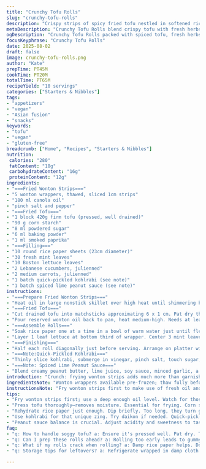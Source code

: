 ```yaml
---
title: "Crunchy Tofu Rolls"
slug: "crunchy-tofu-rolls"
description: "Crispy strips of spicy fried tofu nestled in softened rice paper with refreshing herbs and crunchy julienned vegetables. Wrapped in tender Boston lettuce leaves, paired with quick-pickled kohlrabi replacing traditional radish for extra zing. Wontons fried golden for texture contrasts. Spiced peanut sauce with lime twist adds brightness. Vegan, gluten adaptable, nut modification possible. Technique-driven steps prioritize texture balance and timing cues over clocks. Prep and assembly calls for controlling moisture in tofu and rice paper handling finesse. A mid-range oil temperature crucial for crunch without greasiness."
metaDescription: "Crunchy Tofu Rolls blend crispy tofu with fresh herbs and veggies, wrapped in rice paper. Pair with zesty peanut sauce for a delightful bite."
ogDescription: "Crunchy Tofu Rolls packed with spiced tofu, fresh herbs, and quick-pickled kohlrabi in rice paper. Dip in tangy peanut sauce. Enjoy layers of texture."
focusKeyphrase: "Crunchy Tofu Rolls"
date: 2025-08-02
draft: false
image: crunchy-tofu-rolls.png
author: "Kate"
prepTime: PT45M
cookTime: PT20M
totalTime: PT65M
recipeYield: "10 servings"
categories: ["Starters & Nibbles"]
tags:
- "appetizers"
- "vegan"
- "Asian fusion"
- "snacks"
keywords:
- "tofu"
- "vegan"
- "gluten-free"
breadcrumb: ["Home", "Recipes", "Starters & Nibbles"]
nutrition: 
 calories: "280"
 fatContent: "18g"
 carbohydrateContent: "16g"
 proteinContent: "12g"
ingredients:
- "===Fried Wonton Strips==="
- "5 wonton wrappers, thawed, sliced 1cm strips"
- "180 ml canola oil"
- "pinch salt and pepper"
- "===Fried Tofu==="
- "1 block 420g firm tofu (pressed, well drained)"
- "90 g corn starch"
- "8 ml powdered sugar"
- "6 ml baking powder"
- "1 ml smoked paprika"
- "===Filling==="
- "10 round rice paper sheets (23cm diameter)"
- "30 fresh mint leaves"
- "10 Boston lettuce leaves"
- "2 Lebanese cucumbers, julienned"
- "2 medium carrots, julienned"
- "1 batch quick-pickled kohlrabi (see note)"
- "1 batch spiced lime peanut sauce (see note)"
instructions:
- "===Prepare Fried Wonton Strips==="
- "Heat oil in large nonstick skillet over high heat until shimmering but not smoking. Fry wonton strips in batches. They must sizzle audibly; 2-3 minutes stirring half-way until deeply golden and blistered. Drain carefully on paper towels. Salt lightly. Set aside. Saves as crunchy contrast; don’t overcrowd pan or strip sogginess ensues."
- "===Fried Tofu==="
- "Cut drained tofu into matchsticks approximating 6 x 1 cm. Pat dry thoroughly between paper towels. Moisture ruins crust. Mix corn starch, powdered sugar, baking powder, and paprika in bowl; toss tofu sticks until thoroughly coated. Shake off excess – heavy coating clogs oil and tastes doughy."
- "Pour reserved wonton oil back to pan, heat medium-high. Needs at least 1 cm depth. Fry half tofu at a time. Do not crowd. About 5–7 mins total, turn regularly to bronze all sides. Listen. Soft crackling means correct heat. Remove with slotted spoon to paper towels. Golden with crisp exterior but soft center. Repeat."
- "===Assemble Rolls==="
- "Soak rice paper one at a time in a bowl of warm water just until flexible, about 10 seconds. Do not oversoak; becomes gummy and tears. Lay flat on board."
- "Layer 1 leaf lettuce at bottom third of wrapper. Center 3 mint leaves, 2 tofu sticks, and 3 fried wonton strips horizontally. Add small piles cucumber, carrot, and pickled kohlrabi. Roll tightly like burrito, folding ends in to encase filling. Place seam side down on damp towel. Do not stack; cover with moist cloth to keep pliable. Rolls best eaten fresh within hours—paper turns gummy in fridge."
- "===Finishing==="
- "Half each roll diagonally just before serving. Arrange on platter with dipping sauce. Rich, tart peanut sauce balances crunch and herbaceous coolness."
- "===Note:Quick-Pickled Kohlrabi==="
- "Thinly slice kohlrabi, submerge in vinegar, pinch salt, touch sugar, small chili slivers if you like. Marinate min 30 minutes, longer for punchier. Can swap with daikon or radish."
- "===Note: Spiced Lime Peanut Sauce==="
- "Blend creamy peanut butter, lime juice, soy sauce, minced garlic, a dash of maple syrup, water to thin, and cayenne or chili flakes for heat. Adjust balance individually. Keeps well chilled."
introduction: "Crunch: frying wonton strips adds much more than garnish; that sizzle and golden flakes anchoring mouthfeel. Tofu texture is everything—pressed, dried, then dusted in starch plus baking powder helps achieve blistery crust while keeping interior tender. Quick-pickling replaces traditional carrot or cucumber acid note with sharper kohlrabi brightness, adding crunch and color. Rice papers rehydrated just enough to bend without tearing—too long and they lose structure; too short they crack when rolling. Serving fresh is non-negotiable; these rolls weep moisture fast and become limp. Peanut sauce twists with lime and heat, brightening whole dish. Efficient mise-en-place ensures timing sync. Salty, sweet, tangy, herbaceous, textural interplay at every bite. Don’t under-season components; subtle layers matter. Technique beats time. Listen for oil crackles, watch for those translucent oil bubbles around tofu edges as sign of proper frying, smell deep fried starch notes, check wonton crispness visually and by snap."
ingredientsNote: "Wonton wrappers available pre-frozen; thaw fully before slicing or they'll tear. Can substitute tapioca starch if corn starch unavailable; expect slightly different texture in tofu crust. Reducing oil quantity is tempting—maintain full depth for frying or coating suffers. For oil reuse, strain well and store. Herbs—mint preferred for cool freshness but sub cilantro if unavailable. Lettuce Boston type chosen for tender pliability; iceberg too crisp, leaf lettuce too fragile. Kohlrabi quick-pickle replaces radish or daikon, providing sharper crunch but balance sweetness in pickling liquid carefully. Peanut sauce can swap peanut butter for almond or sunflower seed butter for nut-free option, adjust seasoning accordingly. Pat tofu thoroughly dry—wet tofu fries greasy and soggy. Sugar powder in coating plays role in color and caramelization—don’t skip."
instructionsNote: "Fry wonton strips first to make use of fresh oil and avoid using additional fats multiple times. Listen for steady crackling sound under high heat as indicator. Toss gently to avoid breaking fragile strips. For tofu, temperature precision crucial—too hot burns starch outer shell inside raw; too cold absorbs oil and becomes limp. Work in batches, don’t crowd pan. Flip carefully with slotted spoon; flipping too often prevents crust formation and risks falling apart. Rice paper rehydration: where most fail—dip firmly but brief; patience essential, they stiffen when cold but soften quickly. Roll tight but gentle to avoid tearing. Cover assembled rolls with damp cloth prevents drying but no stacking or they stick and lose shape. Assemble just before serving to keep crispness and illusion of freshness. Peanut sauce: add liquid sparingly—thickness influences dipping experience. Stir well and taste-test, balancing acidity and sweetness. Slight heat marries best with crunchy tofu and fresh herbs. Visual cues—deep golden crust, transparent oil bubbles, and matte surface over shiny oil signal correct frying completion. Letting tofu rest on paper towels prevents soggy bottoms. Knife skills for julienne matter; uniformity helps packing rolls tidy. Use clumsy folds will lead to ruptures and leaking fillings."
tips:
- "Fry wonton strips first; use a deep enough oil level. Watch for those golden edges. Drain well on paper towels. That crunch adds contrast. Never overcrowd."
- "Press tofu thoroughly—removes moisture. Essential for frying. Corn starch coating helps crisp outside. Listen for the crackling sound—sign of heat right."
- "Rehydrate rice paper just enough. Dip briefly. Too long, they turn gummy. Lay flat; avoid stacking. Cover with damp cloth as you work—keeps pliable."
- "Use kohlrabi for that unique zing. Try daikon if needed. Quick-pickle it; salt, sugar, vinegar. Let it sit. Marinate longer for more punch in flavor."
- "Peanut sauce balance is crucial. Adjust acidity and sweetness to taste. Use creamy nut butter, or swap for seed butter. Mix till silky—thinning if required."
faq:
- "q: How to handle soggy tofu? a: Ensure it's pressed well. Pat dry. Too much moisture ruins frying. Starch needs to cling. Make sure coating's light."
- "q: Can I prep these rolls ahead? a: Rolling too early leads to gummy wrappers. Best made fresh. Assemble close to serving time. Keep covered with damp cloth."
- "q: What if my rolls crack when rolling? a: Damp rice paper helps. Don't oversoak. Roll tightly but gently; it’s about tension. If still cracks, try shorter dip."
- "q: Storage tips for leftovers? a: Refrigerate wrapped in damp cloth. But they get limp fast. Best eaten same day. Can store sauce separate for freshness."

---
```

